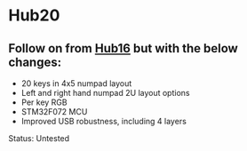 # Hub20

## Follow on from [Hub16](https://github.com/joshajohnson/Hub16) but with the below changes:
- 20 keys in 4x5 numpad layout
- Left and right hand numpad 2U layout options
- Per key RGB 
- STM32F072 MCU
- Improved USB robustness, including 4 layers

Status: Untested

